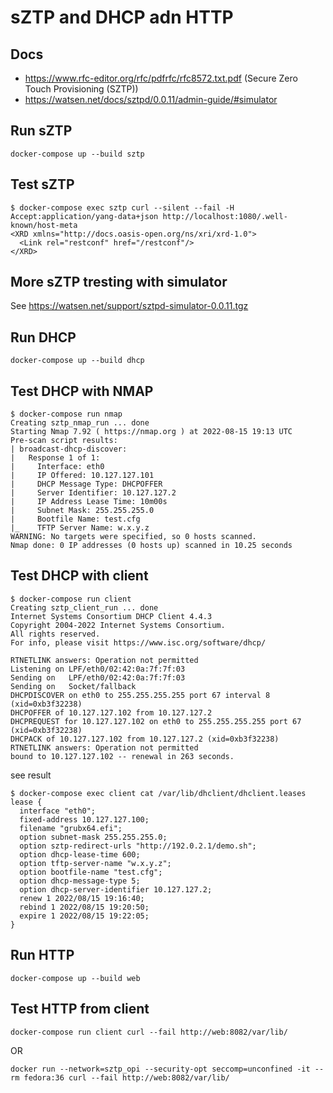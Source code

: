 # sZTP and DHCP adn HTTP

## Docs

* <https://www.rfc-editor.org/rfc/pdfrfc/rfc8572.txt.pdf> (Secure Zero Touch Provisioning (SZTP))
* <https://watsen.net/docs/sztpd/0.0.11/admin-guide/#simulator>

## Run sZTP

```text
docker-compose up --build sztp
```

## Test sZTP

```text
$ docker-compose exec sztp curl --silent --fail -H Accept:application/yang-data+json http://localhost:1080/.well-known/host-meta
<XRD xmlns="http://docs.oasis-open.org/ns/xri/xrd-1.0">
  <Link rel="restconf" href="/restconf"/>
</XRD>
```

## More sZTP tresting with simulator

See <https://watsen.net/support/sztpd-simulator-0.0.11.tgz>

## Run DHCP

```text
docker-compose up --build dhcp
```

## Test DHCP with NMAP

```text
$ docker-compose run nmap
Creating sztp_nmap_run ... done
Starting Nmap 7.92 ( https://nmap.org ) at 2022-08-15 19:13 UTC
Pre-scan script results:
| broadcast-dhcp-discover:
|   Response 1 of 1:
|     Interface: eth0
|     IP Offered: 10.127.127.101
|     DHCP Message Type: DHCPOFFER
|     Server Identifier: 10.127.127.2
|     IP Address Lease Time: 10m00s
|     Subnet Mask: 255.255.255.0
|     Bootfile Name: test.cfg
|_    TFTP Server Name: w.x.y.z
WARNING: No targets were specified, so 0 hosts scanned.
Nmap done: 0 IP addresses (0 hosts up) scanned in 10.25 seconds
```

## Test DHCP with client

```text
$ docker-compose run client
Creating sztp_client_run ... done
Internet Systems Consortium DHCP Client 4.4.3
Copyright 2004-2022 Internet Systems Consortium.
All rights reserved.
For info, please visit https://www.isc.org/software/dhcp/

RTNETLINK answers: Operation not permitted
Listening on LPF/eth0/02:42:0a:7f:7f:03
Sending on   LPF/eth0/02:42:0a:7f:7f:03
Sending on   Socket/fallback
DHCPDISCOVER on eth0 to 255.255.255.255 port 67 interval 8 (xid=0xb3f32238)
DHCPOFFER of 10.127.127.102 from 10.127.127.2
DHCPREQUEST for 10.127.127.102 on eth0 to 255.255.255.255 port 67 (xid=0xb3f32238)
DHCPACK of 10.127.127.102 from 10.127.127.2 (xid=0xb3f32238)
RTNETLINK answers: Operation not permitted
bound to 10.127.127.102 -- renewal in 263 seconds.
```

see result

```text
$ docker-compose exec client cat /var/lib/dhclient/dhclient.leases
lease {
  interface "eth0";
  fixed-address 10.127.127.100;
  filename "grubx64.efi";
  option subnet-mask 255.255.255.0;
  option sztp-redirect-urls "http://192.0.2.1/demo.sh";
  option dhcp-lease-time 600;
  option tftp-server-name "w.x.y.z";
  option bootfile-name "test.cfg";
  option dhcp-message-type 5;
  option dhcp-server-identifier 10.127.127.2;
  renew 1 2022/08/15 19:16:40;
  rebind 1 2022/08/15 19:20:50;
  expire 1 2022/08/15 19:22:05;
}
```

## Run HTTP

```text
docker-compose up --build web
```

## Test HTTP from client

```text
docker-compose run client curl --fail http://web:8082/var/lib/
```

OR

```text
docker run --network=sztp_opi --security-opt seccomp=unconfined -it --rm fedora:36 curl --fail http://web:8082/var/lib/
```
